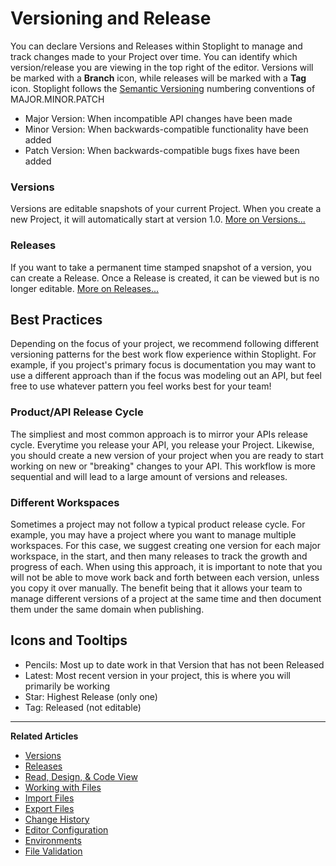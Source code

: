 # Versioning and Release

You can declare Versions and Releases within Stoplight to manage and track changes made to your Project over time. You can identify which version/release you are viewing in the top right of the editor. Versions will be marked with a **Branch** icon, while releases will be marked with a **Tag** icon. Stoplight follows the [Semantic Versioning](https://semver.org/) numbering conventions of MAJOR.MINOR.PATCH

- Major Version: When incompatible API changes have been made
- Minor Version: When backwards-compatible functionality have been added
- Patch Version: When backwards-compatible bugs fixes have been added

### Versions

Versions are editable snapshots of your current Project. When you create a new Project, it will automatically start at version 1.0. [More on Versions...](./versions.md)

### Releases

If you want to take a permanent time stamped snapshot of a version, you can create a Release. Once a Release is created, it can be viewed but is no longer editable. [More on Releases...](./releases.md)

## Best Practices

Depending on the focus of your project, we recommend following different versioning patterns for the best work flow experience within Stoplight. For example, if you project's primary focus is documentation you may want to use a different approach than if the focus was modeling out an API, but feel free to use whatever pattern you feel works best for your team!

### Product/API Release Cycle

The simpliest and most common approach is to mirror your APIs release cycle. Everytime you release your API, you release your Project. Likewise, you should create a new version of your project when you are ready to start working on new or "breaking" changes to your API. This workflow is more sequential and will lead to a large amount of versions and releases.

### Different Workspaces

Sometimes a project may not follow a typical product release cycle. For example, you may have a project where you want to manage multiple workspaces. For this case, we suggest creating one version for each major workspace, in the start, and then many releases to track the growth and progress of each. When using this approach, it is important to note that you will not be able to move work back and forth between each version, unless you copy it over manually. The benefit being that it allows your team to manage different versions of a project at the same time and then document them under the same domain when publishing.

## Icons and Tooltips

- Pencils: Most up to date work in that Version that has not been Released
- Latest: Most recent version in your project, this is where you will primarily be working
- Star: Highest Release (only one)
- Tag: Released (not editable)

---

**Related Articles**

- [Versions](./versions.md)
- [Releases](./releases.md)
- [Read, Design, & Code View](/platform/editor-basics/read-design-code-view)
- [Working with Files](/platform/editor-basics/working-with-files)
- [Import Files](/platform/editor-basics/import-files)
- [Export Files](/platform/editor-basics/export-files)
- [Change History](/platform/editor-basics/change-history)
- [Editor Configuration](/platform/editor-basics/editor-configuration)
- [Environments](/platform/editor-basics/environments)
- [File Validation](/platform/editor-basics/file-validation)
